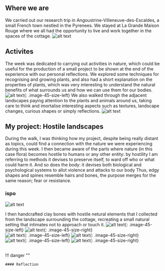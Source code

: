 ## Where we are
We carried out our research trip in Angoustrine-Villeneuve-des-Escaldes, a small French town nestled in the Pyrenees. We stayed at La Grande Maison Rouge where we all had the opportunity to live and work together in the spaces of the cottage.
![alt text](../images/research_trip/1.png)

## Activites
The week was dedicated to carrying out activities in nature, which could be useful for the production of a small project to be shown at the end of the experience with our personal reflections.
We explored some techniques for recognising and growing plants, and also had a short explanation on the properties of plants, which was very interesting to understand the natural benefits of what surrounds us and how we can use them for our bodies.
![alt text](../images/research_trip/IMG_0647.jpg){: .image-45-size-left}
We also walked through the adjacent landscapes paying attention to the plants and animals around us, taking care to think and imortalise interesting aspects such as textures, landscape changes, curious shapes or simply reflections.
![alt text](../images/research_trip/IMG_0602.jpg)
## My project: Hostile landscapes

During the walk, I was thinking how my project, despite being really distant as topics, could find a connection with the nature we were experiencing during this week.
I then became aware of the parts where nature (in this case flora) becomes hostile to humans or any other entity: by hostility I am referring to methods it devises to preserve itself, to ward off who or what could harm it. And so does the body: it devises both biological and psychological systems to allot violence and attacks to our body
Thus, edgy shapes and spines resemble hairs and bones, the purpose merges for the same reason; fear or resistance.
<br>

### ispo
![alt text](<../images/research_trip/Risorsa 17RT1.png>)

I then handcrafted clay bones with hostile netural elements that I collected from the landscape surrounding the cottage, recreating a small natural setting that intimates not to approach or touch it.
![alt text](../images/research_trip/IMG_0640.jpg){: .image-45-size-left}
![alt text](../images/research_trip/IMG_0641.jpg){: .image-45-size-right}
<br>
![alt text](../images/research_trip/IMG_0647.jpg){: .image-45-size-left}
![alt text](../images/research_trip/IMG_0648_(1).jpg){: .image-45-size-right}
<br>
![alt text](../images/research_trip/IMG_0663_(1).jpg){: .image-45-size-left}
![alt text](../images/research_trip/IMG_0664.jpg){: .image-45-size-right}
<br>
<br>

!!! danger ""

    #### Reflection